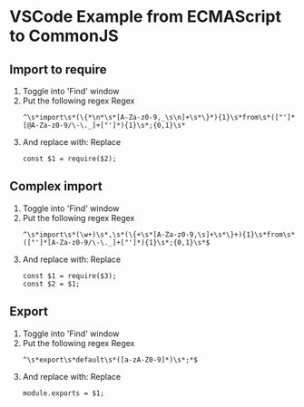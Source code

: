 # VSCode Example from ECMAScript to CommonJS
## Import to require
1. Toggle into 'Find' window
2. Put the following regex
   Regex
   ```
   ^\s*import\s*(\{*\n*\s*[A-Za-z0-9,_\s\n]+\s*\}*){1}\s*from\s*(["']*[@A-Za-z0-9/\-\._]+["']*){1}\s*;{0,1}\s*
   ```
3. And replace with:
   Replace
   ```
   const $1 = require($2);
   ```
## Complex import
1. Toggle into 'Find' window
2. Put the following regex
   Regex
   ```
   ^\s*import\s*(\w+)\s*,\s*(\{+\s*[A-Za-z0-9,\s]+\s*\}+){1}\s*from\s*(["']*[A-Za-z0-9/\-\._]+["']*){1}\s*;{0,1}\s*$
   ```
3. And replace with:
   Replace
   ```
   const $1 = require($3);
   const $2 = $1;
   ```
## Export
1. Toggle into 'Find' window
2. Put the following regex
   Regex
   ```
   ^\s*export\s*default\s*([a-zA-Z0-9]*)\s*;*$
   ```
3. And replace with:
   Replace
   ```
   module.exports = $1;
   ```
